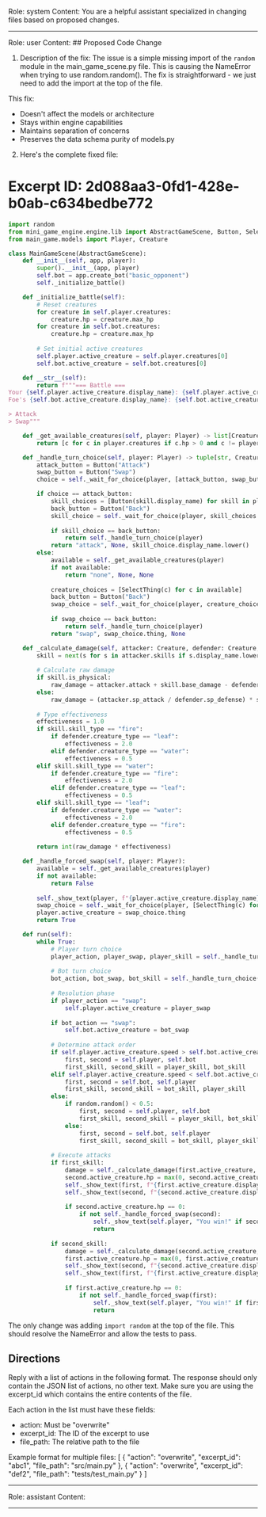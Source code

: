 Role: system
Content: You are a helpful assistant specialized in changing files based on proposed changes.
__________________
Role: user
Content: ## Proposed Code Change
1. Description of the fix:
The issue is a simple missing import of the `random` module in the main_game_scene.py file. This is causing the NameError when trying to use random.random(). The fix is straightforward - we just need to add the import at the top of the file.

This fix:
- Doesn't affect the models or architecture
- Stays within engine capabilities 
- Maintains separation of concerns
- Preserves the data schema purity of models.py

2. Here's the complete fixed file:

# Excerpt ID: 2d088aa3-0fd1-428e-b0ab-c634bedbe772
```python main_game/scenes/main_game_scene.py
import random
from mini_game_engine.engine.lib import AbstractGameScene, Button, SelectThing
from main_game.models import Player, Creature

class MainGameScene(AbstractGameScene):
    def __init__(self, app, player):
        super().__init__(app, player)
        self.bot = app.create_bot("basic_opponent")
        self._initialize_battle()

    def _initialize_battle(self):
        # Reset creatures
        for creature in self.player.creatures:
            creature.hp = creature.max_hp
        for creature in self.bot.creatures:
            creature.hp = creature.max_hp
            
        # Set initial active creatures
        self.player.active_creature = self.player.creatures[0]
        self.bot.active_creature = self.bot.creatures[0]

    def __str__(self):
        return f"""=== Battle ===
Your {self.player.active_creature.display_name}: {self.player.active_creature.hp}/{self.player.active_creature.max_hp} HP
Foe's {self.bot.active_creature.display_name}: {self.bot.active_creature.hp}/{self.bot.active_creature.max_hp} HP

> Attack
> Swap"""

    def _get_available_creatures(self, player: Player) -> list[Creature]:
        return [c for c in player.creatures if c.hp > 0 and c != player.active_creature]

    def _handle_turn_choice(self, player: Player) -> tuple[str, Creature | None, str | None]:
        attack_button = Button("Attack")
        swap_button = Button("Swap")
        choice = self._wait_for_choice(player, [attack_button, swap_button])

        if choice == attack_button:
            skill_choices = [Button(skill.display_name) for skill in player.active_creature.skills]
            back_button = Button("Back")
            skill_choice = self._wait_for_choice(player, skill_choices + [back_button])
            
            if skill_choice == back_button:
                return self._handle_turn_choice(player)
            return "attack", None, skill_choice.display_name.lower()
        else:
            available = self._get_available_creatures(player)
            if not available:
                return "none", None, None
                
            creature_choices = [SelectThing(c) for c in available]
            back_button = Button("Back")
            swap_choice = self._wait_for_choice(player, creature_choices + [back_button])
            
            if swap_choice == back_button:
                return self._handle_turn_choice(player)
            return "swap", swap_choice.thing, None

    def _calculate_damage(self, attacker: Creature, defender: Creature, skill_name: str) -> int:
        skill = next(s for s in attacker.skills if s.display_name.lower() == skill_name)
        
        # Calculate raw damage
        if skill.is_physical:
            raw_damage = attacker.attack + skill.base_damage - defender.defense
        else:
            raw_damage = (attacker.sp_attack / defender.sp_defense) * skill.base_damage
            
        # Type effectiveness
        effectiveness = 1.0
        if skill.skill_type == "fire":
            if defender.creature_type == "leaf":
                effectiveness = 2.0
            elif defender.creature_type == "water":
                effectiveness = 0.5
        elif skill.skill_type == "water":
            if defender.creature_type == "fire":
                effectiveness = 2.0
            elif defender.creature_type == "leaf":
                effectiveness = 0.5
        elif skill.skill_type == "leaf":
            if defender.creature_type == "water":
                effectiveness = 2.0
            elif defender.creature_type == "fire":
                effectiveness = 0.5
                
        return int(raw_damage * effectiveness)

    def _handle_forced_swap(self, player: Player):
        available = self._get_available_creatures(player)
        if not available:
            return False
            
        self._show_text(player, f"{player.active_creature.display_name} was knocked out!")
        swap_choice = self._wait_for_choice(player, [SelectThing(c) for c in available])
        player.active_creature = swap_choice.thing
        return True

    def run(self):
        while True:
            # Player turn choice
            player_action, player_swap, player_skill = self._handle_turn_choice(self.player)
            
            # Bot turn choice 
            bot_action, bot_swap, bot_skill = self._handle_turn_choice(self.bot)
            
            # Resolution phase
            if player_action == "swap":
                self.player.active_creature = player_swap
                
            if bot_action == "swap":
                self.bot.active_creature = bot_swap
                
            # Determine attack order
            if self.player.active_creature.speed > self.bot.active_creature.speed:
                first, second = self.player, self.bot
                first_skill, second_skill = player_skill, bot_skill
            elif self.player.active_creature.speed < self.bot.active_creature.speed:
                first, second = self.bot, self.player
                first_skill, second_skill = bot_skill, player_skill
            else:
                if random.random() < 0.5:
                    first, second = self.player, self.bot
                    first_skill, second_skill = player_skill, bot_skill
                else:
                    first, second = self.bot, self.player
                    first_skill, second_skill = bot_skill, player_skill
                    
            # Execute attacks
            if first_skill:
                damage = self._calculate_damage(first.active_creature, second.active_creature, first_skill)
                second.active_creature.hp = max(0, second.active_creature.hp - damage)
                self._show_text(first, f"{first.active_creature.display_name} used {first_skill}!")
                self._show_text(second, f"{second.active_creature.display_name} took {damage} damage!")
                
                if second.active_creature.hp == 0:
                    if not self._handle_forced_swap(second):
                        self._show_text(self.player, "You win!" if second == self.bot else "You lose!")
                        return
                        
            if second_skill:
                damage = self._calculate_damage(second.active_creature, first.active_creature, second_skill)
                first.active_creature.hp = max(0, first.active_creature.hp - damage)
                self._show_text(second, f"{second.active_creature.display_name} used {second_skill}!")
                self._show_text(first, f"{first.active_creature.display_name} took {damage} damage!")
                
                if first.active_creature.hp == 0:
                    if not self._handle_forced_swap(first):
                        self._show_text(self.player, "You win!" if first == self.bot else "You lose!")
                        return
```

The only change was adding `import random` at the top of the file. This should resolve the NameError and allow the tests to pass.

## Directions
Reply with a list of actions in the following format. The response should only contain the JSON list of actions, no other text.
Make sure you are using the excerpt_id which contains the entire contents of the file.

Each action in the list must have these fields:
- action: Must be "overwrite"
- excerpt_id: The ID of the excerpt to use
- file_path: The relative path to the file

Example format for multiple files:
[
    {
        "action": "overwrite",
        "excerpt_id": "abc1",
        "file_path": "src/main.py"
    },
    {
        "action": "overwrite",
        "excerpt_id": "def2",
        "file_path": "tests/test_main.py"
    }
]
__________________
Role: assistant
Content: 
__________________
